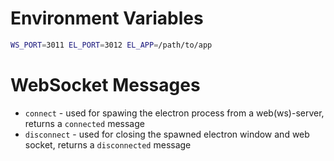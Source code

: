 
# Environment Variables

```bash
WS_PORT=3011 EL_PORT=3012 EL_APP=/path/to/app
```

# WebSocket Messages

- `connect` - used for spawing the electron process from a web(ws)-server, returns a `connected` message
- `disconnect` - used for closing the spawned electron window and web socket, returns a `disconnected` message
